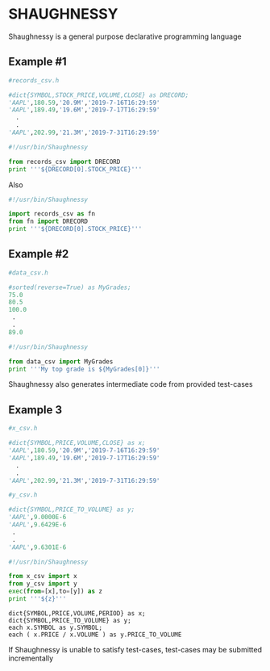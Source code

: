 # SHAUGHNESSY 
Shaughnessy is a general purpose declarative programming language 

## Example #1

```python 
#records_csv.h

#dict{SYMBOL,STOCK_PRICE,VOLUME,CLOSE} as DRECORD;
'AAPL',180.59,'20.9M','2019-7-16T16:29:59'
'AAPL',189.49,'19.6M','2019-7-17T16:29:59'
  .
  .
'AAPL',202.99,'21.3M','2019-7-31T16:29:59'
```

```python  
#!/usr/bin/Shaughnessy

from records_csv import DRECORD
print '''${DRECORD[0].STOCK_PRICE}'''

```

Also 

```python  
#!/usr/bin/Shaughnessy

import records_csv as fn
from fn import DRECORD
print '''${DRECORD[0].STOCK_PRICE}'''

```

## Example #2

```python
#data_csv.h

#sorted(reverse=True) as MyGrades;
75.0
80.5
100.0
 .
 .
89.0
```

```python
#!/usr/bin/Shaughnessy

from data_csv import MyGrades
print '''My top grade is ${MyGrades[0]}'''
```

Shaughnessy also generates intermediate code from provided test-cases

## Example 3

```python
#x_csv.h

#dict{SYMBOL,PRICE,VOLUME,CLOSE} as x;
'AAPL',180.59,'20.9M','2019-7-16T16:29:59'
'AAPL',189.49,'19.6M','2019-7-17T16:29:59'
  .
  .
'AAPL',202.99,'21.3M','2019-7-31T16:29:59'
```

```python
#y_csv.h

#dict{SYMBOL,PRICE_TO_VOLUME} as y;
'AAPL',9.0000E-6
'AAPL',9.6429E-6
 .
 .
'AAPL',9.6301E-6
```

```python
#!/usr/bin/Shaughnessy

from x_csv import x
from y_csv import y
exec(from=[x],to=[y]) as z
print '''${z}'''
```

```
dict{SYMBOL,PRICE,VOLUME,PERIOD} as x;
dict{SYMBOL,PRICE_TO_VOLUME} as y;
each x.SYMBOL as y.SYMBOL;
each ( x.PRICE / x.VOLUME ) as y.PRICE_TO_VOLUME
```

If Shaughnessy is unable to satisfy test-cases, test-cases may be submitted incrementally
